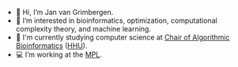 - 👋 Hi, I’m Jan van Grimbergen.
- 👀 I’m interested in bioinformatics, optimization, computational complexity theory, and machine learning.
- 🌱 I'm currently studying computer science at [Chair of Algorithmic Bioinformatics](https://www.cs.hhu.de/en/research-groups/algorithmic-bioinformatics) ([HHU](https://www.hhu.de/)).
- 💻 I’m working at the [MPL](https://www.bmfz.hhu.de/zentrallaboratorien/molecular-proteomics-laboratory-mpl).

<!---
JaVanGri/JaVanGri is a ✨ special ✨ repository because its `README.md` (this file) appears on your GitHub profile.
You can click the Preview link to take a look at your changes.
--->
